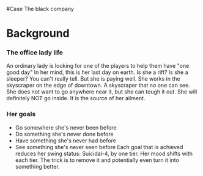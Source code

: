 #Case The black company

# Background
### The office lady life
An ordinary lady is looking for one of the players to help them have "one good day"
In her mind, this is her last day on earth.
Is she a rift? Is she a sleeper? You can't really tell. But she is paying well.
She works in the skyscraper on the edge of downtown.
A skyscraper that no one can see.
She does not want to go anywhere near it, but she can tough it out. She will definitely NOT go inside.
It is the source of her ailment.

### Her goals
- Go somewhere she's never been before
- Do something she's never done before
- Have something she's never had before
- See something she's never seen before
Each goal that is achieved reduces her swing status: Suicidal-4, by one tier. Her mood shifts with each tier. The trick is to remove it and potentially even turn it into something better.